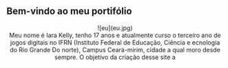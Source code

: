 ## Bem-vindo ao meu portifólio

<center>
![eu](eu.jpg)
</center>

<center>
Meu nome é Iara Kelly, tenho 17 anos e atualmente curso o terceiro ano de jogos digitais no IFRN (Instituto Federal de Educação, Ciência e ecnologia do Rio Grande Do norte), Campus Ceará-mirim, cidade a qual moro desde sempre. O objetivo da criação desse site a
</center>
